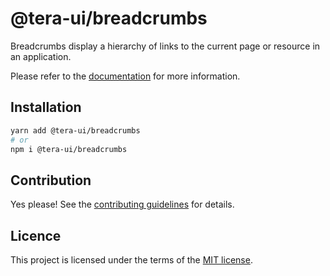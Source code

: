 # @tera-ui/breadcrumbs

Breadcrumbs display a hierarchy of links to the current page or resource in an application.

Please refer to the [documentation](https://nextui.org/docs/components/breadcrumbs) for more information.

## Installation

```sh
yarn add @tera-ui/breadcrumbs
# or
npm i @tera-ui/breadcrumbs
```

## Contribution

Yes please! See the
[contributing guidelines](https://github.com/nextui-org/nextui/blob/master/CONTRIBUTING.md)
for details.

## Licence

This project is licensed under the terms of the
[MIT license](https://github.com/nextui-org/nextui/blob/master/LICENSE).
